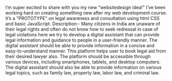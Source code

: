 I’m super excited to share with you my new "websitedesign idea!" I’ve been working hard on creating something new after my web development course. It’s a "PROTOTYPE" on legal awareness and consultation using html CSS and basic JavaScript. Description:- Many citizens in India are unaware of their legal rights and often do not know how to seek redressal in case of legal violations here we try to develop a digital assistant that can provide legal information and guidance to people in a user-friendly manner. The digital assistant should be able to provide information in a concise and easy-to-understand manner. This platform helps user to book legal aid from their desired lawyer also. The platform should be accessible through various devices, including smartphones, tablets, and desktop computers. The digital assistant should also be able to provide information on various legal topics, such as family law, property law, labor law, and criminal law.
